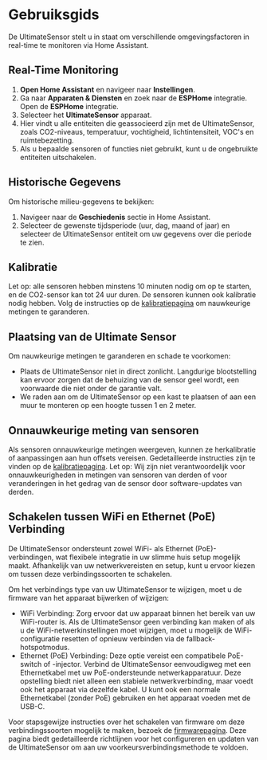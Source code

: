 # Gebruiksgids

De UltimateSensor stelt u in staat om verschillende omgevingsfactoren in real-time te monitoren via Home Assistant.

## Real-Time Monitoring

1. **Open Home Assistant** en navigeer naar **Instellingen**.
2. Ga naar **Apparaten & Diensten** en zoek naar de **ESPHome** integratie. Open de **ESPHome** integratie.
3. Selecteer het **UltimateSensor** apparaat.
4. Hier vindt u alle entiteiten die geassocieerd zijn met de UltimateSensor, zoals CO2-niveaus, temperatuur, vochtigheid, lichtintensiteit, VOC's en ruimtebezetting.
5. Als u bepaalde sensoren of functies niet gebruikt, kunt u de ongebruikte entiteiten uitschakelen.

## Historische Gegevens

Om historische milieu-gegevens te bekijken:

1. Navigeer naar de **Geschiedenis** sectie in Home Assistant.
2. Selecteer de gewenste tijdsperiode (uur, dag, maand of jaar) en selecteer de UltimateSensor entiteit om uw gegevens over die periode te zien.

## Kalibratie

Let op: alle sensoren hebben minstens 10 minuten nodig om op te starten, en de CO2-sensor kan tot 24 uur duren. De sensoren kunnen ook kalibratie nodig hebben. Volg de instructies op de [kalibratiepagina](calibration) om nauwkeurige metingen te garanderen.

## Plaatsing van de Ultimate Sensor

Om nauwkeurige metingen te garanderen en schade te voorkomen:
- Plaats de UltimateSensor niet in direct zonlicht. Langdurige blootstelling kan ervoor zorgen dat de behuizing van de sensor geel wordt, een voorwaarde die niet onder de garantie valt.
- We raden aan om de UltimateSensor op een kast te plaatsen of aan een muur te monteren op een hoogte tussen 1 en 2 meter.

## Onnauwkeurige meting van sensoren

Als sensoren onnauwkeurige metingen weergeven, kunnen ze herkalibratie of aanpassingen aan hun offsets vereisen. Gedetailleerde instructies zijn te vinden op de [kalibratiepagina](calibration). Let op: Wij zijn niet verantwoordelijk voor onnauwkeurigheden in metingen van sensoren van derden of voor veranderingen in het gedrag van de sensor door software-updates van derden.

## Schakelen tussen WiFi en Ethernet (PoE) Verbinding

De UltimateSensor ondersteunt zowel WiFi- als Ethernet (PoE)-verbindingen, wat flexibele integratie in uw slimme huis setup mogelijk maakt. Afhankelijk van uw netwerkvereisten en setup, kunt u ervoor kiezen om tussen deze verbindingssoorten te schakelen.

Om het verbindings type van uw UltimateSensor te wijzigen, moet u de firmware van het apparaat bijwerken of wijzigen:

- WiFi Verbinding: Zorg ervoor dat uw apparaat binnen het bereik van uw WiFi-router is. Als de UltimateSensor geen verbinding kan maken of als u de WiFi-netwerkinstellingen moet wijzigen, moet u mogelijk de WiFi-configuratie resetten of opnieuw verbinden via de fallback-hotspotmodus.
- Ethernet (PoE) Verbinding: Deze optie vereist een compatibele PoE-switch of -injector. Verbind de UltimateSensor eenvoudigweg met een Ethernetkabel met uw PoE-ondersteunde netwerkapparatuur. Deze opstelling biedt niet alleen een stabiele netwerkverbinding, maar voedt ook het apparaat via dezelfde kabel. U kunt ook een normale Ethernetkabel (zonder PoE) gebruiken en het apparaat voeden met de USB-C.

Voor stapsgewijze instructies over het schakelen van firmware om deze verbindingssoorten mogelijk te maken, bezoek de [firmwarepagina](firmware). Deze pagina biedt gedetailleerde richtlijnen voor het configureren en updaten van de UltimateSensor om aan uw voorkeursverbindingsmethode te voldoen.